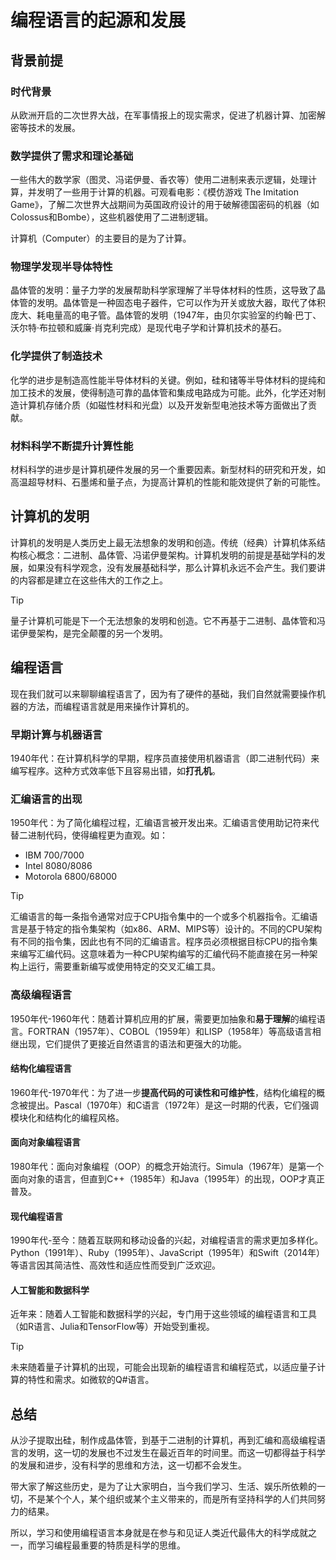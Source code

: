 # 编程语言的起源和发展

## 背景前提

### 时代背景

从欧洲开启的二次世界大战，在军事情报上的现实需求，促进了机器计算、加密解密等技术的发展。

### 数学提供了需求和理论基础

一些伟大的数学家（图灵、冯诺伊曼、香农等）使用二进制来表示逻辑，处理计算，并发明了一些用于计算的机器。可观看电影：《模仿游戏 The Imitation Game》，了解二次世界大战期间为英国政府设计的用于破解德国密码的机器（如Colossus和Bombe），这些机器使用了二进制逻辑。

计算机（Computer）的主要目的是为了计算。

### 物理学发现半导体特性

晶体管的发明：量子力学的发展帮助科学家理解了半导体材料的性质，这导致了晶体管的发明。晶体管是一种固态电子器件，它可以作为开关或放大器，取代了体积庞大、耗电量高的电子管。晶体管的发明（1947年，由贝尔实验室的约翰·巴丁、沃尔特·布拉顿和威廉·肖克利完成）是现代电子学和计算机技术的基石。

### 化学提供了制造技术

化学的进步是制造高性能半导体材料的关键。例如，硅和锗等半导体材料的提纯和加工技术的发展，使得制造可靠的晶体管和集成电路成为可能。此外，化学还对制造计算机存储介质（如磁性材料和光盘）以及开发新型电池技术等方面做出了贡献。

### 材料科学不断提升计算性能

材料科学的进步是计算机硬件发展的另一个重要因素。新型材料的研究和开发，如高温超导材料、石墨烯和量子点，为提高计算机的性能和能效提供了新的可能性。

## 计算机的发明

计算机的发明是人类历史上最无法想象的发明和创造。传统（经典）计算机体系结构核心概念：二进制、晶体管、冯诺伊曼架构。计算机发明的前提是基础学科的发展，如果没有科学观念，没有发展基础科学，那么计算机永远不会产生。我们要讲的内容都是建立在这些伟大的工作之上。

> [!TIP]
> 量子计算机可能是下一个无法想象的发明和创造。它不再基于二进制、晶体管和冯诺伊曼架构，是完全颠覆的另一个发明。

## 编程语言

现在我们就可以来聊聊编程语言了，因为有了硬件的基础，我们自然就需要操作机器的方法，而编程语言就是用来操作计算机的。

### 早期计算与机器语言

1940年代：在计算机科学的早期，程序员直接使用机器语言（即二进制代码）来编写程序。这种方式效率低下且容易出错，如**打孔机**。

### 汇编语言的出现

1950年代：为了简化编程过程，汇编语言被开发出来。汇编语言使用助记符来代替二进制代码，使得编程更为直观。如：

- IBM 700/7000
- Intel 8080/8086
- Motorola 6800/68000

> [!TIP]
> 汇编语言的每一条指令通常对应于CPU指令集中的一个或多个机器指令。汇编语言是基于特定的指令集架构（如x86、ARM、MIPS等）设计的。不同的CPU架构有不同的指令集，因此也有不同的汇编语言。程序员必须根据目标CPU的指令集来编写汇编代码。这意味着为一种CPU架构编写的汇编代码不能直接在另一种架构上运行，需要重新编写或使用特定的交叉汇编工具。

### 高级编程语言

1950年代-1960年代：随着计算机应用的扩展，需要更加抽象和**易于理解**的编程语言。FORTRAN（1957年）、COBOL（1959年）和LISP（1958年）等高级语言相继出现，它们提供了更接近自然语言的语法和更强大的功能。

#### 结构化编程语言

1960年代-1970年代：为了进一步**提高代码的可读性和可维护性**，结构化编程的概念被提出。Pascal（1970年）和C语言（1972年）是这一时期的代表，它们强调模块化和结构化的编程风格。

#### 面向对象编程语言

1980年代：面向对象编程（OOP）的概念开始流行。Simula（1967年）是第一个面向对象的语言，但直到C++（1985年）和Java（1995年）的出现，OOP才真正普及。

#### 现代编程语言

1990年代-至今：随着互联网和移动设备的兴起，对编程语言的需求更加多样化。Python（1991年）、Ruby（1995年）、JavaScript（1995年）和Swift（2014年）等语言因其简洁性、高效性和适应性而受到广泛欢迎。

#### 人工智能和数据科学

近年来：随着人工智能和数据科学的兴起，专门用于这些领域的编程语言和工具（如R语言、Julia和TensorFlow等）开始受到重视。

> [!TIP]
> 未来随着量子计算机的出现，可能会出现新的编程语言和编程范式，以适应量子计算的特性和需求。如微软的Q#语言。

## 总结

从沙子提取出硅，制作成晶体管，到基于二进制的计算机，再到汇编和高级编程语言的发明，这一切的发展也不过发生在最近百年的时间里。而这一切都得益于科学的发展和进步，没有科学的思维和方法，这一切都不会发生。

带大家了解这些历史，是为了让大家明白，当今我们学习、生活、娱乐所依赖的一切，不是某个个人，某个组织或某个主义带来的，而是所有坚持科学的人们共同努力的结果。

所以，学习和使用编程语言本身就是在参与和见证人类近代最伟大的科学成就之一，而学习编程最重要的特质是科学的思维。
